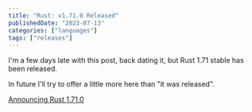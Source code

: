 ```yaml
---
title: "Rust: v1.71.0 Released"
publishedDate: "2023-07-13"
categories: ["languages"]
tags: ["releases"]
---
```


I'm a few days late with this post, back dating it, but Rust 1.71 stable has been released.

In future I'll try to offer a little more here than "it was released".

[Announcing Rust 1.71.0](https://blog.rust-lang.org/2023/07/13/Rust-1.71.0.html)
